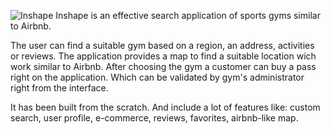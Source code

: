 ![Inshape](https://pokrovskii.com/img/previews/wellwhere.png)
Inshape is an effective search application of sports gyms similar to Airbnb.

The user can find a suitable gym based on a region, an address, activities or reviews. The application provides a map to find a suitable location wich work similar to Airbnb. After choosing the gym a customer can buy a pass right on the application. Which can be validated by gym's administrator right from the interface.

It has been built from the scratch. And include a lot of features like: custom search, user profile, e-commerce, reviews, favorites, airbnb-like map.
